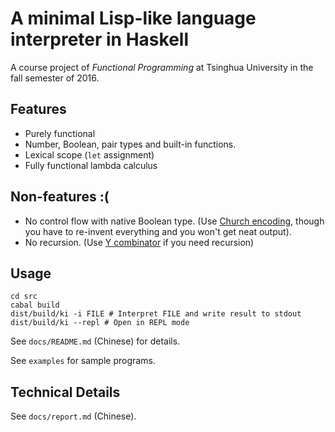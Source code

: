 # A minimal Lisp-like language interpreter in Haskell

A course project of *Functional Programming* at Tsinghua University in the fall semester of 2016. 

## Features

* Purely functional
* Number, Boolean, pair types and built-in functions.
* Lexical scope (`let` assignment)
* Fully functional lambda calculus

## Non-features :(

* No control flow with native Boolean type. (Use [Church encoding](https://en.wikipedia.org/wiki/Church_encoding), though you have to re-invent everything and you won't get neat output).
* No recursion. (Use [Y combinator](https://en.wikipedia.org/wiki/Fixed-point_combinator) if you need recursion)

## Usage

```shell
cd src
cabal build
dist/build/ki -i FILE # Interpret FILE and write result to stdout
dist/build/ki --repl # Open in REPL mode
```

See `docs/README.md` (Chinese) for details.

See `examples` for sample programs.

## Technical Details 

See `docs/report.md` (Chinese).
